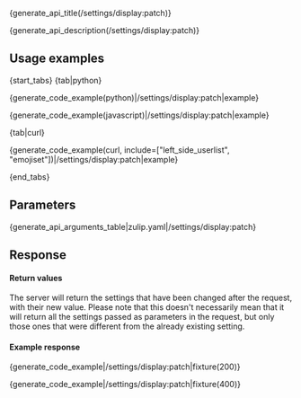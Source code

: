 {generate_api_title(/settings/display:patch)}

{generate_api_description(/settings/display:patch)}

## Usage examples

{start_tabs}
{tab|python}

{generate_code_example(python)|/settings/display:patch|example}

{generate_code_example(javascript)|/settings/display:patch|example}

{tab|curl}

{generate_code_example(curl, include=["left_side_userlist", "emojiset"])|/settings/display:patch|example}

{end_tabs}

## Parameters

{generate_api_arguments_table|zulip.yaml|/settings/display:patch}

## Response

#### Return values

The server will return the settings that have been changed after the request,
with their new value. Please note that this doesn't necessarily mean that it
will return all the settings passed as parameters in the request, but only
those ones that were different from the already existing setting.

#### Example response

{generate_code_example|/settings/display:patch|fixture(200)}

{generate_code_example|/settings/display:patch|fixture(400)}
